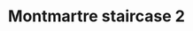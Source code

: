 ---
weight: 1
images:
- /images/photos/20230405 - Sortie Photo - Stéphane G. - 0077.jpg
title: Montmartre staircase 2
tags:
- street
- work
- archive
---